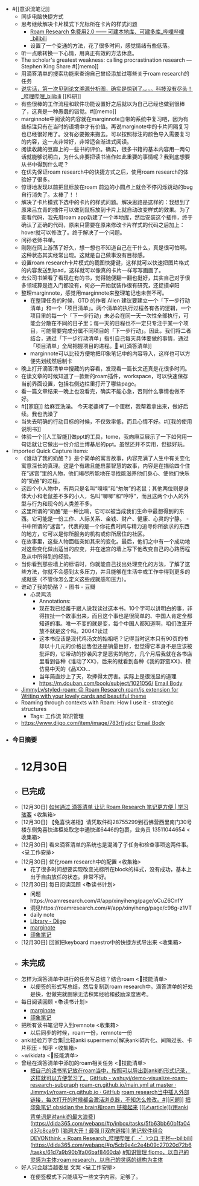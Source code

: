 - #[[意识流笔记]] 
    - 同步电脑快捷方式
    - 思考继续解决卡片模式下光标所在卡片的样式问题
        - [Roam Research 免费用2.0 —— 可建本地库、可建多库_哔哩哔哩_bilibili](https://www.bilibili.com/video/BV1ut4y1a7pc/?spm_id_from=333.788&vd_source=3d8ccab137cc879b5f9cbc14d68843ab)
        - 设置了一个变通的方法，花了很多时间，感觉情绪有些低落。
    - 听一点歌转换一下心情，用真正有效的方法休息。
    - The scholar's greatest weakness: calling procrastination research — Stephen King Share 
#[[memo]]
    - 用滴答清单的搜索功能来查询自己曾经添加过哪些关于roam research的任务
    - [说实话，第一次见到论文溯源分析图，确实是惊到了。。。。科技没有尽头！_哔哩哔哩_bilibili](https://www.bilibili.com/video/BV1J3411x7h1/?p=1&share_medium=android&share_plat=android&share_session_id=a8c0d13b-f96d-4734-a62d-82b46797e0cb&share_source=COPY&share_tag=s_i&timestamp=1642258147&unique_k=KQBZLdb&vd_source=3d8ccab137cc879b5f9cbc14d68843ab) [[科研]]
    - 有些很棒的工作流程和软件功能设置好之后就以为自己已经也做到很棒了，这真是一种愚蠢的错觉。#[[memo]]
    - marginnote中阅读的内容就在marginnote自带的系统中复习吧，因为有些标注只有在当时的语境中才有价值。再说marginote中的卡片间隔复习也已经很好用了。没有必要搬来搬去。可以按照标注的颜色导入需要复习的内容，这一点非常好，非常适合渐进式阅读。
    - 阅读收藏的豆瓣上的一些书的评价。确实，很多书籍的基本内容用一两句话就能够说明白，为什么非要把读书当作如此重要的事情呢？我到底想要从书中得到什么呢？
    - 在优先保证roam research中的快捷方式之后，使用roam research的体验好了很多。
    - 惊讶地发现以前把鼠标放在roam 前边的小圆点上就会不停闪烁跳动的bug自行消失了。太棒了！！
    - 解决了卡片模式下选中的卡片的样式问题。解决思路是这样的：我想到了原来吕立青的插件可以做到鼠标放到卡片上就自动改变样式的效果。为了查看代码，我先用roam app新建了一个本地库，然后安装这个插件，终于确认了正确的代码，原来只需要在原来修改卡片样式的代码之后加上：hover就可以修改了。终于解决了一个问题。
    - 问孙老师书单。
    - 刚刚在网上游荡了好久，想一想也不知道自己在干什么，真是很可怕啊。这种状态其实经常出现。这就是自己做事没有目标感。
    - 设置roam research卡片模式的截图快捷键，这样就可以快速把图片格式的内容发送到ipad，这样就可以像真的卡片一样写写画画了。
    - 去公司书架看了看现在有的书，觉得随便翻一翻也挺好，其实自己对于很多领域算是连入门都没有，何必一开始就装作很有研究，还捉摸卓阳
    - 整理marginnote，感觉用marginnote来整理笔记也未尝不可。
        - 在整理任务的时候，GTD 的作者 Allen 建议要建立一个「下一步行动清单」和一个「项目清单」。两个清单的执行过程各有各的逻辑，一个项目里的每一个「下一步行动」未必会在同一天一次性全部执行，可能会分散在不同的日子里；每一天的日程也不一定只专注于某一个项目，可能需要完成分属不同项目的「下一步行动」。因此，我们将二者结合，通过「下一步行动清单」指引自己每天具体要做的事情，通过「项目清单」全局把握项目的进程。[🔗](marginnote3app://note/BFF7DA9C-14EF-498A-9E49-1AB0323D618B) 
#[[滴答清单]]
        - marginnote可以比较方便地把印象笔记中的内容导入，这样也可以方便先划线然后制卡
    - 晚上打开滴答清单中搜藏的内容看，发现看一篇长文还真是花很多时间。
    - 在读文章的时候知道了一款新的roam插件，workspace，可以快速保存当前界面设置，包括右侧边栏里打开了哪些page。
    - 看一篇文章结果一晚上也没看完，确实不能心急，否则什么事情也做不好。
    - #[[家庭]] 给麻豆洗澡。
今天老婆烤了一个蛋糕，我帮着拿出来，做好后续。我也洗澡了
    - 当失去明确的行动目标的时候，不仅效率低，而且心情不好。#[[我的使用说明书]]
    - 体验一个[[人工智能]]做ppt的工具，tome，我向麻豆展示了一下如何用一句话就让它做出一份介绍兰博基尼的ppt。虽然还并不实用，但挺好玩。
- Imported Quick Capture items:
    - 《谁动了我的奶酪？》是个简单的寓言故事，内容充满了人生中有关变化寓意深长的真理。这是个有趣且能启蒙智慧的故事，内容是在描绘四个住在“迷宫”里的人物，他们竭尽所能地在寻找能滋养他们身心、使他们快乐的“奶酪”的过程。 
    - 这四个小人物中，有两只是名叫“嗅嗅”和“匆匆”的老鼠；其他两位则是身体大小和老鼠差不多的小人，名叫“唧唧”和“哼哼”，而且这两个小人的外型与行为和现今的人类差不多。 
    - 这里所谓的“奶酪”是一种比喻，它可以被当成我们生命中最想得到的东西。它可能是一份工作、人际关系、金钱、财产、健康、心灵的宁静。 - 书中所谓的“迷宫”，代表的是一个你花费时间与精力追寻你所欲求的东西的地方，它可以是你所服务的机构或你所居住的社区。 
    - 在故事里，这些人物面临突如其来的变化。最后，他们之中有一个成功地对这些变化做出适当的应变，并在迷宫的墙上写下他改变自己的心路历程及从中所得到的经验。 
    - 当你看到那些墙上的标语时，你就能自己找出处理变化的方法，了解了这些方法，你就不会感到太多压力，并且能够在生活中或工作中得到更多的成就感（不管你怎么定义这些成就感和压力）。
    - 谁动了我的奶酪？ - 图书 - 豆瓣
        - 心灵鸡汤
            - Annotations:
            - 现在我已经羞于跟人说我读过这本书。10个字可以讲明白的事，非得拉扯一个故事出来，而且这个事也是很简单的、中国人肯定全都知道的事。唯一不变的就是变，每个中国人都知道啊，咱们改革开放不就是这个吗。2004?读过
            - 这本书应该是现代鸡汤文的始祖吧？记得当时这本只有90页的书却以十几元的价格出售但还是销量巨好，但觉得它本身不是应该被批评的，它带动的抄袭风才是恶劣的地方，几个月后我就在各书店里看到各种《谁动了XX》，后来的就看到各种《我的野蛮XX》、模仿易中天的《品XX》…
            - 当年简直炒上了天，吹捧得太厉害。实际上是很浅显的道理
            - https://m.douban.com/book/subject/1021056/ [Email Body](https://files.todoist.com/k5prCUW9wtTO3BV1bnnjqEN1eOaFBsSVOMQTeZ100K_rIZo2FWywu-zTLwQ_XI7u/by/21878347/as/file.html)
    - [JimmyLv/styled-roam: 😉 Roam Research roam/js extension for Writing with your lovely cards and beautiful theme](https://github.com/JimmyLv/styled-roam)
    - Roaming through contexts with Roam: How I use it - strategic structures
        - Tags: 工作流 知识管理
    - https://www.diigo.com/item/image/783rf/ydcr [Email Body](https://files.todoist.com/RjI0qhtdoZIkFhmB92MmsH0h6qa_t7rrqF5S3jl8BDdYVcNObNJKxNNQcmbM-JN-/by/21878347/as/file.html)
- ### 今日摘要
    - # 12月30日
    - ## 已完成
    - [12月30日] [如何通过 滴答清单 让记 Roam Research 笔记更方便 | 学习骇客](http://mp.weixin.qq.com/s?__biz=MzU2NDI1Mzg2NQ==&mid=2247493606&idx=1&sn=833a773e6c68312ca5cbd9c60a78ca3d&chksm=fc4f6220cb38eb36296ed54108bf80881fe04f182137832422f81cf8b2f004611a9a4a253dc2&mpshare=1&scene=1&srcid=0616IDKK388HW5goAs1i92qw&sharer_sharetime=1655378267322&sharer_shareid=c51b7b13a0b085484bc7a81d87b76e86#rd) <收集箱>
    - [12月30日] 【兔喜快递柜】请凭取件码28755299到石佛营西里南门30号楼东侧兔喜快递柜处取您中通快递6446的包裹，业务员 13511044654 <收集箱>
    - [12月30日] 看来滴答清单的系统也是混淆了子任务和检查事项这两件事。 <💻工作安排>
    - [12月30日] 优化roam research中的配置 <收集箱>
        - 花了很多时间想要实现改变光标所在block的样式，没有成功，基本上出于自由放任的状态。非常不好。 
    - [12月30日] 每日阅读回顾 <📚读书计划>
        - 问题https://roamresearch.com/#/app/xinyiheng/page/oCuZ6CnfY
        - 洞见https://roamresearch.com/#/app/xinyiheng/page/c98g-z1VT
        - daily note
        - [Library - Diigo](https://www.diigo.com/user/wangxiaohui19880214)
        - [marginote](marginnote3app://notebook/CE7FD73B-CE79-41C4-B58E-27755C2A032B)
        - [印象笔记](https://app.yinxiang.com/shard/s63/nl/13797828/cbc753bc-662d-43d3-9f07-c03f756c4074/)
    - [12月30日] 回家把keyboard maestro中的快捷方式导出来 <收集箱>
    - ## 未完成
    - 怎样为滴答清单中进行的任务写总结？结合roam <🎨技能清单>
        - 以便签的形式写总结，然后复制到roam research中。滴答清单的好处是快，但做完就删除无法积累经验和鼓励深度思考。
    - 每日阅读回顾 <📚读书计划>
        - [marginote](marginnote3app://notebook/CE7FD73B-CE79-41C4-B58E-27755C2A032B)
        - [印象笔记](https://app.yinxiang.com/shard/s63/nl/13797828/cbc753bc-662d-43d3-9f07-c03f756c4074/)
    - 把所有读书笔记导入到remnote <收集箱>
        - 以后同步的时候，roam一份，remnote一份
    - anki经验万字合集|比较anki supermemo|解决anki碎片化、间隔过长、卡片积压 - 知乎 <收集箱>
    - ~wikidata <🎨技能清单>
    - 曾经在滴答清单中添加的roam相关任务 <🎨技能清单>
        - [把自己的读书笔记放在roam当中，按照可以导出到anki的形式记录，这样就可以方便学习了。](https://dida365.com/webapp/#p/inbox/tasks/5f9142f2acae91019a673921)
 [GitHub - wshuyi/demo-visualize-roam-research-subgraph](https://dida365.com/webapp/#p/inbox/tasks/5fd55c8ba590c73d528443fe)
 [roam-cn.github.io/main.yml at master · JimmyLv/roam-cn.github.io · GitHub](https://dida365.com/webapp/#p/inbox/tasks/5fd55c2ea590c73d528443fd) 
[roam research当中插入外部链接，每次打开的时候都会激活浏览器，不知怎么修改。#[[问题]]](https://dida365.com/webapp/#p/inbox/tasks/5ff39b108bc4d10b1a21676e) 
[把印象笔记 obsidian the brain和roam 链接起来](https://dida365.com/webapp/#p/inbox/tasks/5fbb844c7516512943e7b1d3) 
[[[[✍article]]/用anki背单词是对anki的最大浪费](https://roamresearch.com/#/app/hjp_study/page/ej9GS-bFZ)](https://dida365.com/webapp/#p/inbox/tasks/5fb63bb60b1fa04d37c8ca91) 
 [[脑洞大开！最强 [[双向链接]] 笔记软件组合 DEVONthink + Roam Research_哔哩哔哩 (゜-゜)つロ 干杯~-bilibili](https://www.bilibili.com/s/video/BV1CU4y187wy)](https://dida365.com/webapp/#p/5cb9e4c2e4b09c27020d72b6/tasks/61d7a9b90b1fa06baf8460da) 
[ #知识管理  flomo，以自己的灵感为主体;roam research，以自己的灵感的结构为主体](https://dida365.com/webapp/#p/inbox/tasks/6281b853e4b00a03b1eaa33a) 
    - 好人只会越当越委屈 文案 <💻工作安排>
        - 在便签模式下只能填写一些文字内容。足够了。
